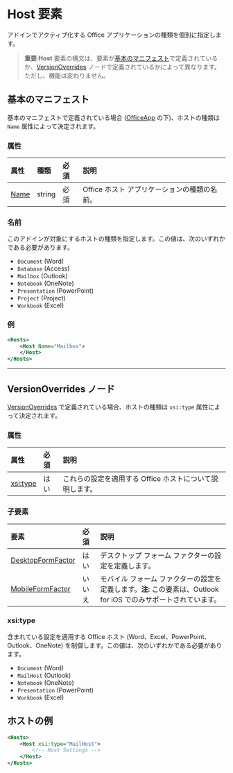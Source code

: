 
# <a name="host-element"></a>Host 要素
アドインでアクティブ化する Office アプリケーションの種類を個別に指定します。

> **重要**:**Host** 要素の構文は、要素が[基本のマニフェスト](#basic-manifest)で定義されているか、[VersionOverrides](#versionoverrides-node) ノードで定義されているかによって異なります。ただし、機能は変わりません。  


## <a name="basic-manifest"></a>基本のマニフェスト

基本のマニフェストで定義されている場合 ([OfficeApp](./officeapp.md) の下)、ホストの種類は `Name` 属性によって決定されます。   

### <a name="attributes"></a>属性
| 属性     | 種類   | 必須 | 説明                                      |
|:--------------|:-------|:---------|:-------------------------------------------------|
| [Name](#name) | string | 必須 | Office ホスト アプリケーションの種類の名前。 |


### <a name="name"></a>名前
このアドインが対象にするホストの種類を指定します。この値は、次のいずれかである必要があります。

- `Document` (Word)
- `Database` (Access)
- `Mailbox` (Outlook)
- `Notebook` (OneNote)
- `Presentation` (PowerPoint)
- `Project` (Project)
- `Workbook` (Excel)

### <a name="example"></a>例
```xml
<Hosts>
    <Host Name="Mailbox">
    </Host>
</Hosts>
```

---

## <a name="versionoverrides-node"></a>VersionOverrides ノード
[VersionOverrides](./versionoverrides.md) で定義されている場合、ホストの種類は `xsi:type` 属性によって決定されます。 

### <a name="attributes"></a>属性

|  属性  |  必須  |  説明  |
|:-----|:-----|:-----|
|  [xsi:type](#xsitype)  |  はい  | これらの設定を適用する Office ホストについて説明します。|

### <a name="child-elements"></a>子要素

|  要素 |  必須  |  説明  |
|:-----|:-----|:-----|
|  [DesktopFormFactor](./desktopformfactor.md)    |  はい   |  デスクトップ フォーム ファクターの設定を定義します。 |
|  [MobileFormFactor](./mobileformfactor.md)    |  いいえ   |  モバイル フォーム ファクターの設定を定義します。**注:** この要素は、Outlook for iOS でのみサポートされています。 |


### <a name="xsitype"></a>xsi:type
含まれている設定を適用する Office ホスト (Word、Excel、PowerPoint、Outlook、OneNote) を制御します。この値は、次のいずれかである必要があります。

- `Document` (Word)
- `MailHost` (Outlook)    
- `Notebook` (OneNote)
- `Presentation` (PowerPoint)
- `Workbook` (Excel)

## <a name="host-example"></a>ホストの例 
```xml
<Hosts>
    <Host xsi:type="MailHost">
        <!-- Host Settings -->
    </Host>
</Hosts>
```
